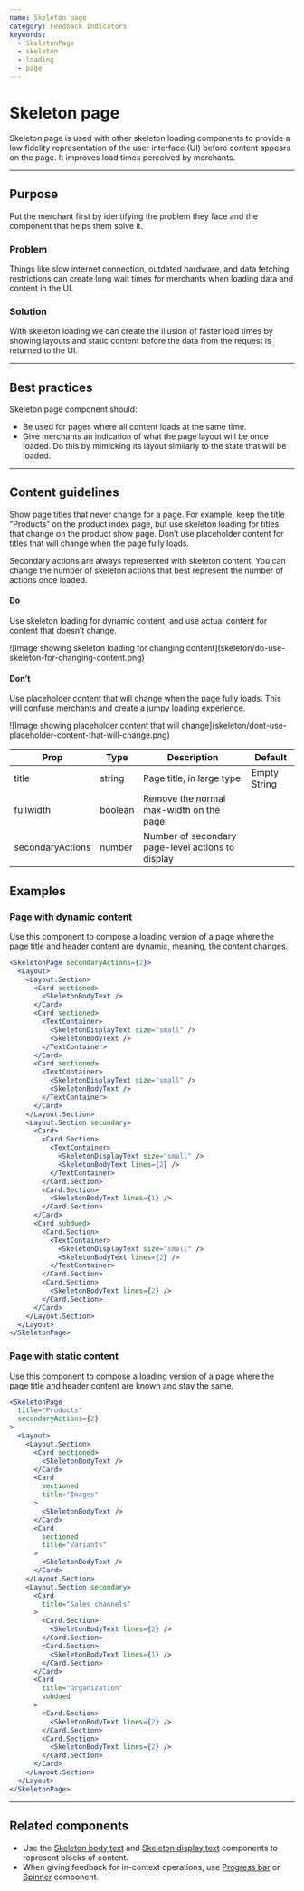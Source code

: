```yaml
---
name: Skeleton page
category: Feedback indicators
keywords:
  - SkeletonPage
  - skeleton
  - loading
  - page
---
```


# Skeleton page

Skeleton page is used with other skeleton loading components to provide a low fidelity representation of the user interface (UI) before content appears on the page. It improves load times perceived by merchants.

---

## Purpose

Put the merchant first by identifying the problem they face and the component that helps them solve it.

### Problem

Things like slow internet connection, outdated hardware, and data fetching restrictions can create long wait times for merchants when loading data and content in the UI.

### Solution

With skeleton loading we can create the illusion of faster load times by showing layouts and static content before the data from the request is returned to the UI.

---

## Best practices

Skeleton page component should:

* Be used for pages where all content loads at the same time.
* Give merchants an indication of what the page layout will be once loaded. Do this by mimicking its layout similarly to the state that will be loaded.

---

## Content guidelines

Show page titles that never change for a page. For example, keep the title “Products” on the product index page, but use skeleton loading for titles that change on the product show page. Don’t use placeholder content for titles that will change when the page fully loads.

Secondary actions are always represented with skeleton content. You can change the number of skeleton actions that best represent the number of actions once loaded.

<!-- usageblock -->

#### Do
Use skeleton loading for dynamic content, and use actual content for content that doesn’t change.
<div class="TypographyUsageBlockImg">![Image showing skeleton loading for changing content](skeleton/do-use-skeleton-for-changing-content.png)</div>

#### Don’t
Use placeholder content that will change when the page fully loads. This will confuse merchants and create a jumpy loading experience. 
<div class="TypographyUsageBlockImg">![Image showing placeholder content that will change](skeleton/dont-use-placeholder-content-that-will-change.png)</div>

<!-- end -->

| Prop | Type | Description | Default |
| ---- | ---- | ----------- | ------- |
| title | string | Page title, in large type | Empty String |
| fullwidth | boolean | Remove the normal max-width on the page |
| secondaryActions | number | Number of secondary page-level actions to display |

## Examples

### Page with dynamic content

Use this component to compose a loading version of a page where the page title and header content are dynamic, meaning, the content changes.

```jsx
<SkeletonPage secondaryActions={2}>
  <Layout>
    <Layout.Section>
      <Card sectioned>
        <SkeletonBodyText />
      </Card>
      <Card sectioned>
        <TextContainer>
          <SkeletonDisplayText size="small" />
          <SkeletonBodyText />
        </TextContainer>
      </Card>
      <Card sectioned>
        <TextContainer>
          <SkeletonDisplayText size="small" />
          <SkeletonBodyText />
        </TextContainer>
      </Card>
    </Layout.Section>
    <Layout.Section secondary>
      <Card>
        <Card.Section>
          <TextContainer>
            <SkeletonDisplayText size="small" />
            <SkeletonBodyText lines={2} />
          </TextContainer>
        </Card.Section>
        <Card.Section>
          <SkeletonBodyText lines={1} />
        </Card.Section>
      </Card>
      <Card subdued>
        <Card.Section>
          <TextContainer>
            <SkeletonDisplayText size="small" />
            <SkeletonBodyText lines={2} />
          </TextContainer>
        </Card.Section>
        <Card.Section>
          <SkeletonBodyText lines={2} />
        </Card.Section>
      </Card>
    </Layout.Section>
  </Layout>
</SkeletonPage>
```

### Page with static content

Use this component to compose a loading version of a page where the page title and header content are known and stay the same.

```jsx
<SkeletonPage
  title="Products"
  secondaryActions={2}
>
  <Layout>
    <Layout.Section>
      <Card sectioned>
        <SkeletonBodyText />
      </Card>
      <Card
        sectioned
        title="Images"
      >
        <SkeletonBodyText />
      </Card>
      <Card
        sectioned
        title="Variants"
      >
        <SkeletonBodyText />
      </Card>
    </Layout.Section>
    <Layout.Section secondary>
      <Card
        title="Sales channels"
      >
        <Card.Section>
          <SkeletonBodyText lines={2} />
        </Card.Section>
        <Card.Section>
          <SkeletonBodyText lines={1} />
        </Card.Section>
      </Card>
      <Card
        title="Organization"
        subdued
      >
        <Card.Section>
          <SkeletonBodyText lines={2} />
        </Card.Section>
        <Card.Section>
          <SkeletonBodyText lines={2} />
        </Card.Section>
      </Card>
    </Layout.Section>
  </Layout>
</SkeletonPage>
```

---

## Related components

* Use the [Skeleton body text](/components/feedback-indicators/skeleton-body-text) and [Skeleton display text](/components/feedback-indicators/skeleton-display-text) components to represent blocks of content.
* When giving feedback for in-context operations, use [Progress bar](/components/feedback-indicators/progress-bar) or [Spinner](/components/feedback-indicators/spinner) component.
